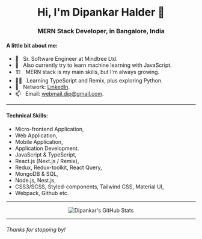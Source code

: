 <h1 align="center">Hi, I'm Dipankar Halder 👋</h1>
<h3 align="center">MERN Stack Developer, in Bangalore, India</h3>

#### A little bit about me:

- 🔭 &nbsp; Sr. Software Engineer at Mindtree Ltd.
- 🔭 &nbsp; Also currently try to learn machine learning with JavaScript.
- 🏗 &nbsp; MERN stack is my main skills, but I'm always growing.
- 👨‍💻 &nbsp; Learning TypeScript and Remix, plus exploring Python.
- 🤳 &nbsp; Network: [LinkedIn](https://www.linkedin.com/in/dipankar-h-72001bb0/).
- 📫 &nbsp; Email: [webmail.dip@gmail.com](mailto:webmail.dip@gmail.com).

---

#### Technical Skills:
- Micro-frontend Application, 
- Web Application, 
- Mobile Application, 
- Application Development.
- JavaScript & TypeScript, 
- React.js (Next.js / Remix), 
- Redux, Redux-toolkit, React Query, 
- MongoDB & SQL, 
- Node.js, Nest.js, 
- CSS3/SCSS, Styled-components, Tailwind CSS, Material UI, 
- Webpack, Github etc.

---

<p align="center"><img align="center" src="https://github-readme-stats.vercel.app/api?username=DipankarHalder&show_icons=true" alt="Dipankar's GitHub Stats" /></p>

---

###### Thanks for stopping by!



